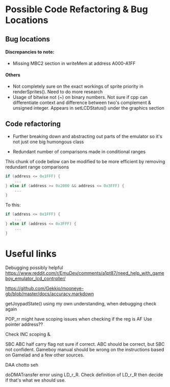 # Possible Code Refactoring & Bug Locations

## Bug locations

#### Discrepancies to note:
- Missing MBC2 section in writeMem at address A000-A1FF

#### Others
- Not completely sure on the exact workings of sprite priority in renderSprites(). Need to do more research
- Usage of bitwise not (~) on binary numbers. Not sure if cpp can differentiate context and difference between two's complement & unsigned integer. Appears in setLCDStatus() under the graphics section

## Code refactoring
- Further breaking down and abstracting out parts of the emulator so it's not
  just one big humongous class

- Redundant number of comparisons made in conditional ranges

This chunk of code below can be modified to be more efficient by removing
redundant range comparisons

```cpp
if (address <= 0x1FFF) {
    ...
} else if (address >= 0x2000 && address <= 0x3FFF) {
    ...
}
```

To this:

```cpp
if (address <= 0x1FFF) {
    ...
} else if (address <= 0x3FFF) {
    ...
}
```
# Useful links

Debugging possibly helpful
https://www.reddit.com/r/EmuDev/comments/a1pt87/need_help_with_gameboy_emulator_lcd_controller/

https://github.com/Gekkio/mooneye-gb/blob/master/docs/accuracy.markdown

getJoypadState() using my own understanding, when debugging check again

POP_rr might have scoping issues when checking if the reg is AF
    Use pointer address?? 

Check INC scoping &.

SBC ABC half carry flag not sure if correct. ABC should be correct, but SBC not confident. 
Gameboy manual should be wrong on the instructions based on Gamelad and a few other sources.

DAA chotto seh

doDMATransfer error using LD_r_R. Check definition of LD_r_R then decide if that's what we should use.